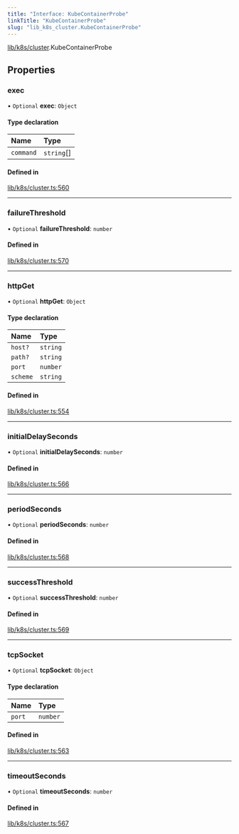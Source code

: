 ```yaml
---
title: "Interface: KubeContainerProbe"
linkTitle: "KubeContainerProbe"
slug: "lib_k8s_cluster.KubeContainerProbe"
---
```


[lib/k8s/cluster](../modules/lib_k8s_cluster.md).KubeContainerProbe

## Properties

### exec

• `Optional` **exec**: `Object`

#### Type declaration

| Name | Type |
| :------ | :------ |
| `command` | `string`[] |

#### Defined in

[lib/k8s/cluster.ts:560](https://github.com/kinvolk/headlamp/blob/16fcc2a7/frontend/src/lib/k8s/cluster.ts#L560)

___

### failureThreshold

• `Optional` **failureThreshold**: `number`

#### Defined in

[lib/k8s/cluster.ts:570](https://github.com/kinvolk/headlamp/blob/16fcc2a7/frontend/src/lib/k8s/cluster.ts#L570)

___

### httpGet

• `Optional` **httpGet**: `Object`

#### Type declaration

| Name | Type |
| :------ | :------ |
| `host?` | `string` |
| `path?` | `string` |
| `port` | `number` |
| `scheme` | `string` |

#### Defined in

[lib/k8s/cluster.ts:554](https://github.com/kinvolk/headlamp/blob/16fcc2a7/frontend/src/lib/k8s/cluster.ts#L554)

___

### initialDelaySeconds

• `Optional` **initialDelaySeconds**: `number`

#### Defined in

[lib/k8s/cluster.ts:566](https://github.com/kinvolk/headlamp/blob/16fcc2a7/frontend/src/lib/k8s/cluster.ts#L566)

___

### periodSeconds

• `Optional` **periodSeconds**: `number`

#### Defined in

[lib/k8s/cluster.ts:568](https://github.com/kinvolk/headlamp/blob/16fcc2a7/frontend/src/lib/k8s/cluster.ts#L568)

___

### successThreshold

• `Optional` **successThreshold**: `number`

#### Defined in

[lib/k8s/cluster.ts:569](https://github.com/kinvolk/headlamp/blob/16fcc2a7/frontend/src/lib/k8s/cluster.ts#L569)

___

### tcpSocket

• `Optional` **tcpSocket**: `Object`

#### Type declaration

| Name | Type |
| :------ | :------ |
| `port` | `number` |

#### Defined in

[lib/k8s/cluster.ts:563](https://github.com/kinvolk/headlamp/blob/16fcc2a7/frontend/src/lib/k8s/cluster.ts#L563)

___

### timeoutSeconds

• `Optional` **timeoutSeconds**: `number`

#### Defined in

[lib/k8s/cluster.ts:567](https://github.com/kinvolk/headlamp/blob/16fcc2a7/frontend/src/lib/k8s/cluster.ts#L567)
